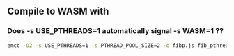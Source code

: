 ## Compile to WASM with

### Does -s USE_PTHREADS=1 automatically signal -s WASM=1 ??
```bash
emcc -O2 -s USE_PTHREADS=1 -s PTHREAD_POOL_SIZE=2 -o fibp.js fib_pthreads.c
```
